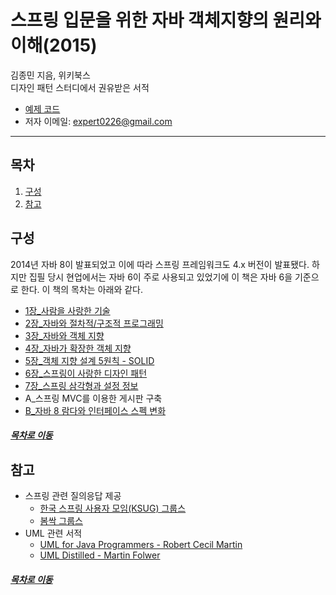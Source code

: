 스프링 입문을 위한 자바 객체지향의 원리와 이해(2015)
=====
김종민 지음, 위키북스  
디자인 패턴 스터디에서 권유받은 서적

* [예제 코드](https://github.com/expert0226/oopinspring)
* 저자 이메일: expert0226@gmail.com
- - -
## 목차
1. [구성](#구성)
2. [참고](#참고)

## 구성
2014년 자바 8이 발표되었고 이에 따라 스프링 프레임워크도 4.x 버전이 발표됐다. 하지만 집필 당시 현업에서는 자바 6이 주로 사용되고 있었기에 이 책은 자바 6을 기준으로 한다. 이 책의 목차는 아래와 같다.

* [1장_사람을 사랑한 기술](ch_1.md)
* [2장_자바와 절차적/구조적 프로그래밍](ch_2.md)
* [3장_자바와 객체 지향](ch_3.md)
* [4장_자바가 확장한 객체 지향](ch_4.md)
* [5장_객체 지향 설계 5원칙 - SOLID](ch_5.md)
* [6장_스프링이 사랑한 디자인 패턴](ch_6.md)
* [7장_스프링 삼각형과 설정 정보](ch_7.md)
* A_스프링 MVC를 이용한 게시판 구축
* [B_자바 8 람다와 인터페이스 스펙 변화](ch_b.md)

##### [목차로 이동](#목차)

## 참고
* 스프링 관련 질의응답 제공
	* [한국 스프링 사용자 모임(KSUG) 그룹스](https://groups.google.com/forum/#!forum/ksug)
	* [봄싹 그룹스](https://groups.google.com/forum/#!forum/springsprout)
* UML 관련 서적
	* [UML for Java Programmers - Robert Cecil Martin](https://www.csd.uoc.gr/~hy252/references/UML_for_Java_Programmers-Book.pdf)
	* [UML Distilled - Martin Folwer](https://martinfowler.com/books/uml.html)

##### [목차로 이동](#목차)